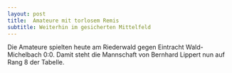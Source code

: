 ```yaml
---
layout: post
title:  Amateure mit torlosem Remis
subtitle: Weiterhin im gesicherten Mittelfeld
---
```


Die Amateure spielten heute am Riederwald gegen Eintracht Wald-Michelbach 0:0. Damit steht die Mannschaft von Bernhard Lippert nun auf Rang 8 der Tabelle.



